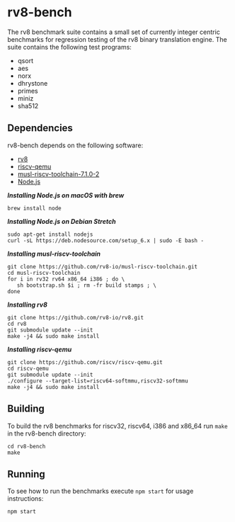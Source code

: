 rv8-bench
===============

The rv8 benchmark suite contains a small set of currently integer
centric benchmarks for regression testing of the rv8 binary
translation engine. The suite contains the following test programs:

- qsort
- aes
- norx
- dhrystone
- primes
- miniz
- sha512

## Dependencies

rv8-bench depends on the following software:

- [rv8](https://github.com/rv8-io/rv8/)
- [riscv-qemu](https://github.com/riscv/riscv-qemu/)
- [musl-riscv-toolchain-7.1.0-2](https://github.com/rv8-io/musl-riscv-toolchain/releases/tag/v7.1.0-2)
- [Node.js](https://nodejs.org/)

_**Installing Node.js on macOS with brew**_
```
brew install node
```

_**Installing Node.js on Debian Stretch**_
```
sudo apt-get install nodejs
curl -sL https://deb.nodesource.com/setup_6.x | sudo -E bash -
```

_**Installing musl-riscv-toolchain**_
```
git clone https://github.com/rv8-io/musl-riscv-toolchain.git
cd musl-riscv-toolchain
for i in rv32 rv64 x86_64 i386 ; do \
   sh bootstrap.sh $i ; rm -fr build stamps ; \
done
```

_**Installing rv8**_
```
git clone https://github.com/rv8-io/rv8.git
cd rv8
git submodule update --init
make -j4 && sudo make install
```

_**Installing riscv-qemu**_
```
git clone https://github.com/riscv/riscv-qemu.git
cd riscv-qemu
git submodule update --init
./configure --target-list=riscv64-softmmu,riscv32-softmmu
make -j4 && sudo make install
```

## Building

To build the rv8 benchmarks for riscv32, riscv64, i386 and
x86_64 run `make` in the rv8-bench directory:

```
cd rv8-bench
make
```

## Running

To see how to run the benchmarks execute `npm start` for usage instructions:

```
npm start
```
